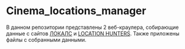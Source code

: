 # Cinema_locations_manager

В данном репозитории представлены 2 веб-краулера, собирающие данные с сайтов [ЛОКАЛС](https://thelocals.ru/) и [LOCATION HUNTERS](https://locationhunters.ru/). Также приложены файлы с собранными данными. 
